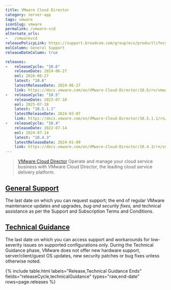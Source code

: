 ```yaml
---
title: VMware Cloud Director
category: server-app
tags: vmware
iconSlug: vmware
permalink: /vmware-vcd
alternate_urls:
-   /vmwarevcd
releasePolicyLink: https://support.broadcom.com/group/ecx/productlifecycle
eolColumn: General Support
releaseDateColumn: true

releases:
-   releaseCycle: "10.6"
    releaseDate: 2024-06-27
    eol: 2026-06-27
    latest: "10.6"
    latestReleaseDate: 2024-06-27
    link: https://docs.vmware.com/en/VMware-Cloud-Director/10.6/rn/vmware-cloud-director-106-release-notes/index.html
-   releaseCycle: "10.5"
    releaseDate: 2023-07-18
    eol: 2025-07-18
    latest: "10.5.1.1"
    latestReleaseDate: 2024-03-07
    link: https://docs.vmware.com/en/VMware-Cloud-Director/10.5.1.1/rn/vmware-cloud-director-10511-release-notes/index.html
-   releaseCycle: "10.4"
    releaseDate: 2022-07-14
    eol: 2024-07-14
    latest: "10.4.3"
    latestReleaseDate: 2024-01-09
    link: https://docs.vmware.com/en/VMware-Cloud-Director/10.4.3/rn/vmware-cloud-director-1043-release-notes/index.html
---
```


> [VMware Cloud Director](https://www.vmware.com/products/cloud-director.html) Operate and
> manage your cloud service business with VMware Cloud Director,
> the leading cloud service delivery platform.

## [General Support](https://lifecycle.vmware.com/)

The last date on which you can request support; the end of regular VMware
maintenance updates and upgrades, _bug and security fixes,_ and technical assistance as per the
Support and Subscription Terms and Conditions.

## [Technical Guidance](https://www.vmware.com/support/lifecycle-policies.html)

The last date on which you can access support and workarounds for low-severity issues on supported
configurations only. During the Technical Guidance phase, VMware does not offer new hardware
support, server/client/guest OS updates, new security patches or bug fixes unless otherwise noted.

{% include table.html
labels="Release,Technical Guidance Ends"
fields="releaseCycle,technicalGuidance"
types="raw,end-date"
rows=page.releases %}
